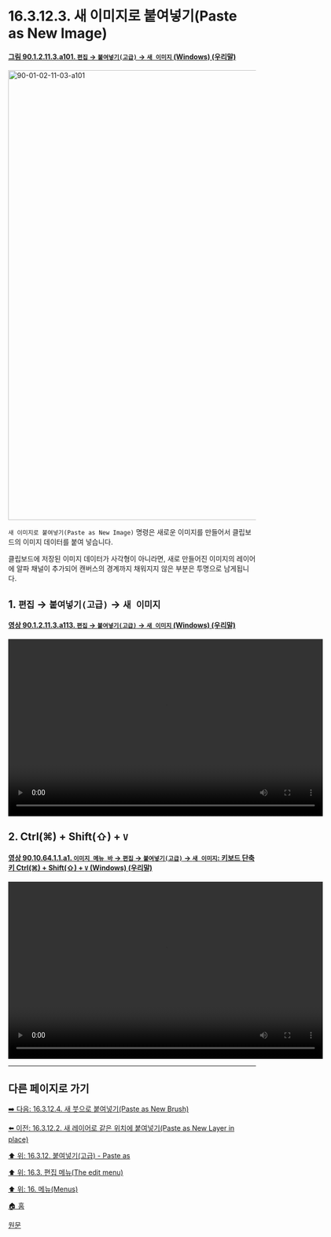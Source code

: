 # 16.3.12.3. 새 이미지로 붙여넣기(Paste as New Image)

<a id="90-01-02-11-03-a101"></a>

#### [그림 90.1.2.11.3.a101. `편집` → `붙여넣기(고급)` → `새 이미지` (Windows) (우리말)](./90-01-02-11-03-new_image.md#90-01-02-11-03-a101)
<img width="745" height="914" alt="90-01-02-11-03-a101" src="https://github.com/user-attachments/assets/dab179ee-2c60-4aea-ba02-436c90082d31" />

`새 이미지로 붙여넣기(Paste as New Image)` 명령은 새로운 이미지를 만들어서 클립보드의 이미지 데이터를 붙여 넣습니다.

클립보드에 저장된 이미지 데이터가 사각형이 아니라면, 새로 만들어진 이미지의 레이어에 알파 채널이 추가되어 캔버스의 경계까지 채워지지 않은 부분은 투명으로 남게됩니다.

## 1. `편집` → `붙여넣기(고급)` → `새 이미지`

<a id="90-01-02-11-03-a113"></a>

#### [영상 90.1.2.11.3.a113. `편집` → `붙여넣기(고급)` → `새 이미지` (Windows) (우리말)](./90-01-02-11-03-new_image.md#90-01-02-11-03-a113)
<video controls="controls" width="640" height="360" src="https://github.com/user-attachments/assets/36777335-9edc-44cd-98c2-bbc105c18a06"></video>

## 2. Ctrl(⌘) + Shift(⇧) + `V`

<a id="90-10-64-01-01-a1"></a>

#### [영상 90.10.64.1.1.a1. `이미지 메뉴 바` → `편집` → `붙여넣기(고급)` → `새 이미지`: 키보드 단축키 Ctrl(⌘) + Shift(⇧) + `V` (Windows) (우리말)](./90-10-64-01-01-ctrl_shift_vmd#90-10-64-01-01-a1)
<video controls="controls" width="640" height="360" src="https://github.com/user-attachments/assets/be611d33-6527-4298-a420-a531220ff2ff"></video>

***

## 다른 페이지로 가기

[➡️ 다음: 16.3.12.4. 새 붓으로 붙여넣기(Paste as New Brush)](./16-03-12-04-00-new_brush.md)

[⬅️ 이전: 16.3.12.2. 새 레이어로 같은 위치에 붙여넣기(Paste as New Layer in place)](./16-03-12-02-new_layer_in_place.md)

[⬆️ 위: 16.3.12. 붙여넣기(고급) - Paste as](./16-03-12-00-paste_as.md)

[⬆️ 위: 16.3. 편집 메뉴(The edit menu)](./16-03-00-the-edit-menu.md)

[⬆️ 위: 16. 메뉴(Menus)](./16-00-menus.md)

[🏠 홈](./00-home.md)

[원문](https://docs.gimp.org/2.10/ko/gimp-edit-paste-as.html#gimp-edit-paste-as-new-image)